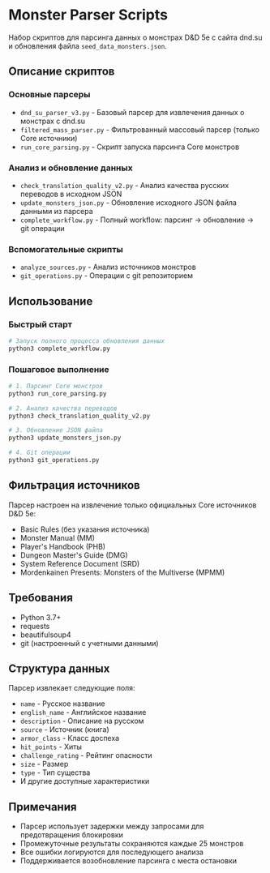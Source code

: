 # Monster Parser Scripts

Набор скриптов для парсинга данных о монстрах D&D 5e с сайта dnd.su и обновления файла `seed_data_monsters.json`.

## Описание скриптов

### Основные парсеры
- `dnd_su_parser_v3.py` - Базовый парсер для извлечения данных о монстрах с dnd.su
- `filtered_mass_parser.py` - Фильтрованный массовый парсер (только Core источники)
- `run_core_parsing.py` - Скрипт запуска парсинга Core монстров

### Анализ и обновление данных
- `check_translation_quality_v2.py` - Анализ качества русских переводов в исходном JSON
- `update_monsters_json.py` - Обновление исходного JSON файла данными из парсера
- `complete_workflow.py` - Полный workflow: парсинг → обновление → git операции

### Вспомогательные скрипты
- `analyze_sources.py` - Анализ источников монстров
- `git_operations.py` - Операции с git репозиторием

## Использование

### Быстрый старт
```bash
# Запуск полного процесса обновления данных
python3 complete_workflow.py
```

### Пошаговое выполнение
```bash
# 1. Парсинг Core монстров
python3 run_core_parsing.py

# 2. Анализ качества переводов
python3 check_translation_quality_v2.py

# 3. Обновление JSON файла
python3 update_monsters_json.py

# 4. Git операции
python3 git_operations.py
```

## Фильтрация источников

Парсер настроен на извлечение только официальных Core источников D&D 5e:
- Basic Rules (без указания источника)
- Monster Manual (MM)
- Player's Handbook (PHB)
- Dungeon Master's Guide (DMG)
- System Reference Document (SRD)
- Mordenkainen Presents: Monsters of the Multiverse (MPMM)

## Требования

- Python 3.7+
- requests
- beautifulsoup4
- git (настроенный с учетными данными)

## Структура данных

Парсер извлекает следующие поля:
- `name` - Русское название
- `english_name` - Английское название
- `description` - Описание на русском
- `source` - Источник (книга)
- `armor_class` - Класс доспеха
- `hit_points` - Хиты
- `challenge_rating` - Рейтинг опасности
- `size` - Размер
- `type` - Тип существа
- И другие доступные характеристики

## Примечания

- Парсер использует задержки между запросами для предотвращения блокировки
- Промежуточные результаты сохраняются каждые 25 монстров
- Все ошибки логируются для последующего анализа
- Поддерживается возобновление парсинга с места остановки

